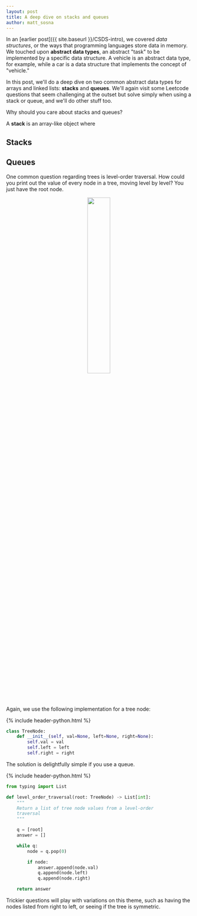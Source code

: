 ```yaml
---
layout: post
title: A deep dive on stacks and queues
author: matt_sosna
---
```


In an [earlier post]({{  site.baseurl  }}/CSDS-intro), we covered _data structures_, or the ways that programming languages store data in memory. We touched upon **abstract data types**, an abstract "task" to be implemented by a specific data structure. A vehicle is an abstract data type, for example, while a car is a data structure that implements the concept of "vehicle."

In this post, we'll do a deep dive on two common abstract data types for arrays and linked lists: **stacks** and **queues**. We'll again visit some Leetcode questions that seem challenging at the outset but solve simply when using a stack or queue, and we'll do other stuff too.

Why should you care about stacks and queues?

A **stack** is an array-like object where

## Stacks

## Queues
One common question regarding trees is level-order traversal. How could you print out the value of every node in a tree, moving level by level? You just have the root node.

<center>
<img src="{{  site.baseurl  }}/images/computer_science/tree_traversals_2.png" height="35%" width="35%">
</center>

Again, we use the following implementation for a tree node:

{% include header-python.html %}
```python
class TreeNode:
    def __init__(self, val=None, left=None, right=None):
        self.val = val
        self.left = left
        self.right = right
```

The solution is delightfully simple if you use a queue.

{% include header-python.html %}
```python
from typing import List

def level_order_traversal(root: TreeNode) -> List[int]:
    """
    Return a list of tree node values from a level-order
    traversal
    """

    q = [root]
    answer = []

    while q:
        node = q.pop(0)

        if node:
            answer.append(node.val)
            q.append(node.left)
            q.append(node.right)

    return answer
```

Trickier questions will play with variations on this theme, such as having the nodes listed from right to left, or seeing if the tree is symmetric.

